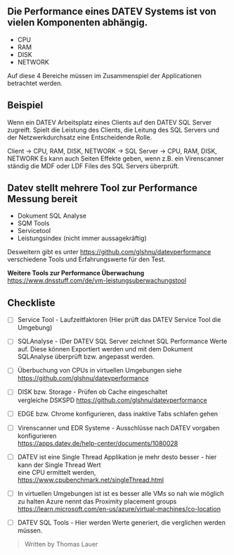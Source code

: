 ## Die Performance eines DATEV Systems ist von vielen Komponenten abhängig.

 - CPU
 - RAM
 - DISK
 - NETWORK

Auf diese 4 Bereiche müssen im Zusammenspiel der Applicationen betrachtet werden.

## Beispiel
Wenn ein DATEV Arbeitsplatz eines Clients auf den DATEV SQL Server zugreift. Spielt die Leistung des Clients, die Leitung des SQL Servers und der Netzwerkdurchsatz eine Entscheidende Rolle.

Client -> CPU, RAM, DISK, NETWORK -> SQL Server -> CPU, RAM, DISK, NETWORK
Es kann auch Seiten Effekte geben, wenn z.B. ein Virenscanner ständig die MDF oder 
LDF Files des SQL Servers überprüft.

## Datev stellt mehrere Tool zur Performance Messung bereit

 - Dokument SQL Analyse
 - SQM Tools
 - Servicetool
 - Leistungsindex (nicht immer aussagekräftig)

Desweitern gibt es unter https://github.com/glshnu/datevperformance verschiedene 
Tools und Erfahrungswerte für den Test.

**Weitere Tools zur Performance Überwachung**
https://www.dnsstuff.com/de/vm-leistungsuberwachungstool

## Checkliste
  
 - [ ] Service Tool - Laufzeitfaktoren (Hier prüft das DATEV Service Tool die Umgebung)
   
 - [ ] SQLAnalyse - (Der DATEV SQL Server zeichnet SQL Performance Werte auf.
Diese können Exportiert werden und  mit dem Dokument SQLAnalyse überprüft bzw. angepasst werden.
   
 - [ ] Überbuchung von CPUs in virtuellen Umgebungen
siehe https://github.com/glshnu/datevperformance
   
 - [ ] DISK bzw. Storage - Prüfen ob Cache eingeschaltet  
vergleiche DSKSPD https://github.com/glshnu/datevperformance
  
 - [ ] EDGE bzw. Chrome konfigurieren, dass inaktive Tabs schlafen gehen
   
 - [ ] Virenscanner und EDR Systeme - Ausschlüsse nach DATEV vorgaben konfigurieren  
https://apps.datev.de/help-center/documents/1080028
  
 - [ ] DATEV ist eine Single Thread Applikation je mehr desto besser - hier kann der Single Thread Wert  
eine CPU ermittelt werden, https://www.cpubenchmark.net/singleThread.html
  
 - [ ] In virtuellen Umgebungen ist ist es besser alle VMs so nah wie möglich zu halten
 Azure nennt das Proximity placement groups
 https://learn.microsoft.com/en-us/azure/virtual-machines/co-location
   
  - [ ] DATEV SQL Tools - Hier werden Werte generiert, die verglichen werden müssen.



> Written by Thomas Lauer
